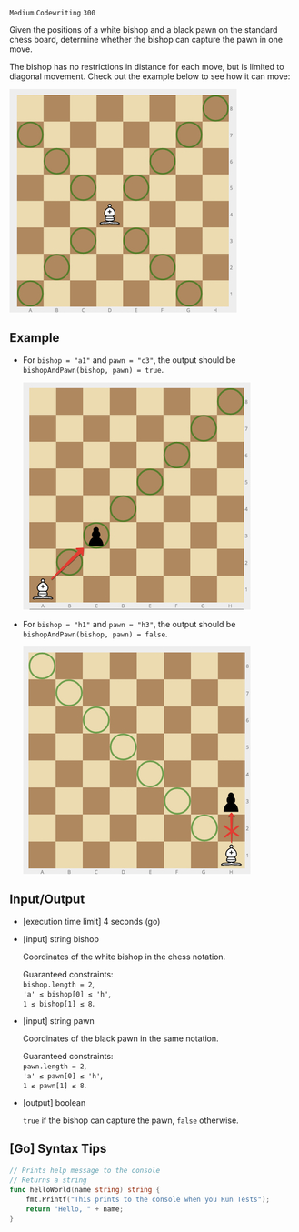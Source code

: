 `Medium`	`Codewriting` 	`300`

Given the positions of a white bishop and a black pawn on the standard chess board, determine whether the bishop can capture the pawn in one move.

The bishop has no restrictions in distance for each move, but is limited to diagonal movement. Check out the example below to see how it can move:

![Bishop](bishop.jpg)

## Example

- For `bishop = "a1"` and `pawn = "c3"`, the output should be
`bishopAndPawn(bishop, pawn) = true`.

    ![Exmaple1](ex1.jpg)

- For `bishop = "h1"` and `pawn = "h3"`, the output should be
`bishopAndPawn(bishop, pawn) = false`.

    ![Exmaple2](ex2.jpg)

## Input/Output

- [execution time limit] 4 seconds (go)

- [input] string bishop

    Coordinates of the white bishop in the chess notation.

    Guaranteed constraints: \
    `bishop.length = 2`, \
    `'a' ≤ bishop[0] ≤ 'h'`, \
    `1 ≤ bishop[1] ≤ 8`.

- [input] string pawn

    Coordinates of the black pawn in the same notation.

    Guaranteed constraints: \
    `pawn.length = 2`, \
    `'a' ≤ pawn[0] ≤ 'h'`, \
    `1 ≤ pawn[1] ≤ 8`.

- [output] boolean

    `true` if the bishop can capture the pawn, `false` otherwise.

## [Go] Syntax Tips

``` go
// Prints help message to the console
// Returns a string
func helloWorld(name string) string {
    fmt.Printf("This prints to the console when you Run Tests");
    return "Hello, " + name;
}
```
